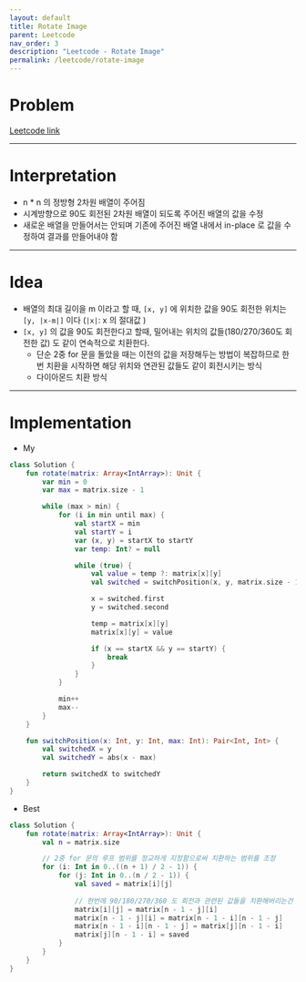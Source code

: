 ```yaml
---
layout: default
title: Rotate Image
parent: Leetcode
nav_order: 3
description: "Leetcode - Rotate Image"
permalink: /leetcode/rotate-image
---
```


# Problem
[Leetcode link](https://leetcode.com/explore/interview/card/top-interview-questions-easy/92/array/770/)

---
# Interpretation
* n * n 의 정방형 2차원 배열이 주어짐
* 시계방향으로 90도 회전된 2차원 배열이 되도록 주어진 배열의 값을 수정
* 새로운 배열을 만들어서는 안되며 기존에 주어진 배열 내에서 in-place 로 값을 수정하여 결과를 만들어내야 함

 ---
# Idea
* 배열의 최대 길이을 m 이라고 할 때, `[x, y]` 에 위치한 값을 90도 회전한 위치는 `[y, |x-m|]` 이다 (`|x|`: x 의 절대값 ) 
* `[x, y]` 의 값을 90도 회전한다고 할때, 밀어내는 위치의 값들(180/270/360도 회전한 값) 도 같이 연속적으로 치환한다.
  * 단순 2중 for 문을 돌았을 때는 이전의 값을 저장해두는 방법이 복잡하므로 한번 치환을 시작하면 해당 위치와 연관된 값들도 같이 회전시키는 방식
  * 다이아몬드 치환 방식

---
# Implementation
* My
````kotlin
class Solution {
    fun rotate(matrix: Array<IntArray>): Unit {
        var min = 0
        var max = matrix.size - 1

        while (max > min) {
            for (i in min until max) {
                val startX = min
                val startY = i
                var (x, y) = startX to startY
                var temp: Int? = null

                while (true) {
                    val value = temp ?: matrix[x][y]
                    val switched = switchPosition(x, y, matrix.size - 1)

                    x = switched.first
                    y = switched.second

                    temp = matrix[x][y]
                    matrix[x][y] = value

                    if (x == startX && y == startY) {
                        break
                    }
                }
            }

            min++
            max--
        }
    }

    fun switchPosition(x: Int, y: Int, max: Int): Pair<Int, Int> {
        val switchedX = y
        val switchedY = abs(x - max)

        return switchedX to switchedY
    }
}
````

* Best

````kotlin
class Solution {
    fun rotate(matrix: Array<IntArray>): Unit {
        val n = matrix.size

        // 2중 for 문의 루프 범위를 정교하게 지정함으로써 치환하는 범위를 조정 
        for (i: Int in 0..((n + 1) / 2 - 1)) {
            for (j: Int in 0..(n / 2 - 1)) {
                val saved = matrix[i][j]
                
                // 한번에 90/180/270/360 도 회전과 관련된 값들을 치환해버리는건 나와 동일한 방식                
                matrix[i][j] = matrix[n - 1 - j][i]
                matrix[n - 1 - j][i] = matrix[n - 1 - i][n - 1 - j]
                matrix[n - 1 - i][n - 1 - j] = matrix[j][n - 1 - i]
                matrix[j][n - 1 - i] = saved
            }
        }
    }
}
````